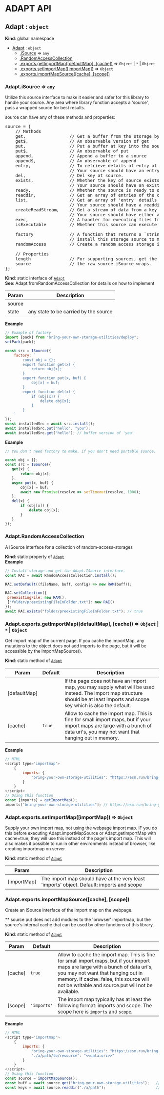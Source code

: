 
# ADAPT API

<a name="Adapt"></a>

## Adapt : <code>object</code>
**Kind**: global namespace  

* [Adapt](#Adapt) : <code>object</code>
    * [.iSource](#Adapt.iSource) ⇒ <code>any</code>
    * [.RandomAccessCollection](#Adapt.RandomAccessCollection)
    * [.exports.getImportMap([defaultMap], [cache])](#Adapt.exports.getImportMap) ⇒ <code>Object</code> \| <code>\*</code> \| <code>Object</code>
    * [.exports.setImportMap([importMap])](#Adapt.exports.setImportMap) ⇒ <code>Object</code>
    * [.exports.importMapSource([cache], [scope])](#Adapt.exports.importMapSource)

<a name="Adapt.iSource"></a>

### Adapt.iSource ⇒ <code>any</code>
Utilize this source interface to make it easier and safer for this library to handle your
source. Any area where library function accepts a 'source', pass a wrapped source for best
results.

source can have any of these methods and properties:
<pre>
source = {
    // Methods
    get,                 // Get a buffer from the storage by key.
    get$,                // An observable version of get
    put,                 // Put a buffer at key into the source
    put$,                // An observable of put
    append,              // Append a buffer to a source
    append$,             // An observable of append
    entry,               // To retrieve details of entry at key of source
                         // Your source should have an entry or get function to work
    del,                 // Del key at source.
    exists,              // Whether the key of source exists
                         // Your source should have an exists, entry, or get function for exists to work.
    ready,               // Whether the source is ready to operate.
    readdir,             // Get an array of entries of the cwd of source
    list,                // Get an array of 'entry' details of the cwd of source
                         // Your source should have a readdir function/generator/observable
    createReadStream,    // Get a stream of data from a key of source.
                         // Your source should have either a get or a native createReadStream(fileName, config)
    exec,                // A handler for executing files from this source. This is experimental and can change.
    isExecutable         // Whether this source can execute files. This is experimental and can change.

    factory              // A function that returns a `string module` that defines how to
                         // install this storage source to make the source portable.
    randomAccess         // Create a random access storage interface of the iSource.

    // Properties
    length               // For supporting sources, get the length. Not fully implemented.
    source               // the raw source iSource wraps.
};
</pre>

**Kind**: static interface of [<code>Adapt</code>](#Adapt)  
**See**: Adapt.fromRandomAccessCollection for details on how to implement  

| Param | Description |
| --- | --- |
| source |  |
| state | any state to be carried by the source |

**Example**  
```js
// Example of factory
import {pack} from "bring-your-own-storage-utilities/deploy";
setPack(pack);

const src = ISource({
    factory: `
        const obj = {};
        export function get(x) {
            return obj[x];
        }
        export function put(x, buf) {
            obj[x] = buf;
        }
        export function del(x) {
            if (obj[x]) {
                delete obj[x];
            }
        }
    `
});
const installedSrc = await src.install();
await installedSrc.put("hello", "you");
await installedSrc.get("hello"); // buffer version of 'you'
```
**Example**  
```js
// You don't need factory to make, if you don't need portable source.

const obj = {};
const src = ISource({
   get(x) {
       return obj[x];
   },
   async put(x, buf) {
       obj[x] = buf;
       await new Promise(resolve => setTimeout(resolve, 1000);
   },
   del(x) {
       if (obj[x]) {
           delete obj[x];
       }
   }
});
```
<a name="Adapt.RandomAccessCollection"></a>

### Adapt.RandomAccessCollection
A ISource interface for a collection of random-access-storages

**Kind**: static property of [<code>Adapt</code>](#Adapt)  
**Example**  
```js
// Install storage and get the Adapt.ISource interface.
const RAC = await RandomAccessCollection.install();

RAC.setDefault((fileName, buff, config) => new RAM(buff));

RAC.setCollection({
 preexistingFile: new RAM(),
 ["folder/preexistingFileInFolder.txt"]: new RAI()
});
await RAC.exists("folder/preexistingFileInFolder.txt"); // true
```
<a name="Adapt.exports.getImportMap"></a>

### Adapt.exports.getImportMap([defaultMap], [cache]) ⇒ <code>Object</code> \| <code>\*</code> \| <code>Object</code>
Get import map of the current page. If you cache the importMap, any mutations to the object does not
add imports to the page, but it will be accessible by the importMapSource().

**Kind**: static method of [<code>Adapt</code>](#Adapt)  

| Param | Default | Description |
| --- | --- | --- |
| [defaultMap] |  | If the page does not have an import map, you may supply what will be used instead. The import map structure should be at least imports and scope key which is also the default. |
| [cache] | <code>true</code> | Allow to cache the import map. This is fine for small import maps, but if your import maps are large with a bunch of data uri's, you may not want that hanging out in memory. |

**Example**  
```js
// HTML
<script type='importmap'>
    {
        imports: {
            "bring-your-own-storage-utilities": "https://esm.run/bring-your-own-storage-utilities"
        }
    }
</script>
// Using this function
const {imports} = getImportMap();
imports["bring-your-own-storage-utilities"]; // https://esm.run/bring-your-own-storage-utilities
```
<a name="Adapt.exports.setImportMap"></a>

### Adapt.exports.setImportMap([importMap]) ⇒ <code>Object</code>
Supply your own import map, not using the webpage import map. IF you do this before executing Adapt.importMapSource or
Adapt.getImportMap with cache=true, they will use this instead of the page's import map. This will also makes it
possible to run in other environments instead of browser, like creating importmap on server.

**Kind**: static method of [<code>Adapt</code>](#Adapt)  

| Param | Description |
| --- | --- |
| [importMap] | The import map should have at the very least 'imports' object. Default: imports and scope |

<a name="Adapt.exports.importMapSource"></a>

### Adapt.exports.importMapSource([cache], [scope])
Create an iSource interface of the import map on the webpage.

** source.put does not add modules to the 'browser' importmap, but the source's internal cache that can
be used by other functions of this library.

**Kind**: static method of [<code>Adapt</code>](#Adapt)  

| Param | Default | Description |
| --- | --- | --- |
| [cache] | <code>true</code> | Allow to cache the import map. This is fine for small import maps, but if your import maps are large with a bunch of data uri's, you may not want that hanging out in memory. If cache=false, this source will not be writable and source.put will not be available. |
| [scope] | <code>&#x27;imports&#x27;</code> | The import map typically has at least the following format: imports and scope. The scope here is `imports` and `scope`. |

**Example**  
```js
// HTML
<script type='importmap'>
    {
        imports: {
            "bring-your-own-storage-utilities": "https://esm.run/bring-your-own-storage-utilities",
            "./a/path/to/resource": "<<data:uri>>"
        }
    }
</script>
// Using this function
const source = importMapSource();
const buff = await source.get("bring-your-own-storage-utilities");   // https://esm.run/bring-your-own-storage-utilities
const keys = await source.readdir("./a/path");                       // <<data:uri>>
```
